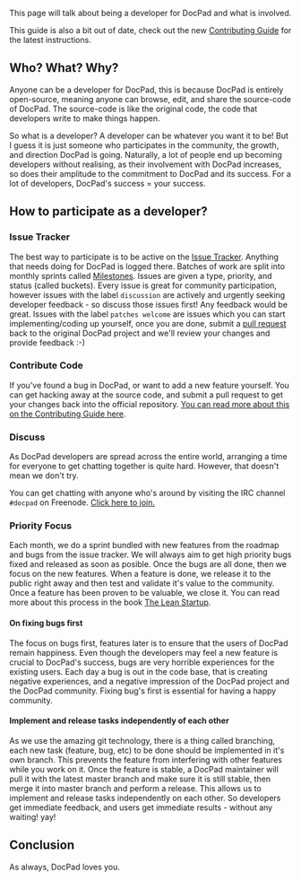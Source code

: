 This page will talk about being a developer for DocPad and what is involved.

This guide is also a bit out of date, check out the new [Contributing Guide](/docpad/contribute) for the latest instructions.


## Who? What? Why?
Anyone can be a developer for DocPad, this is because DocPad is entirely open-source, meaning anyone can browse, edit, and share the source-code of DocPad. The source-code is like the original code, the code that developers write to make things happen.

So what is a developer? A developer can be whatever you want it to be! But I guess it is just someone who participates in the community, the growth, and direction DocPad is going. Naturally, a lot of people end up becoming developers without realising, as their involvement with DocPad increases, so does their amplitude to the commitment to DocPad and its success. For a lot of developers, DocPad's success = your success.


## How to participate as a developer?


### Issue Tracker
The best way to participate is to be active on the [Issue Tracker](http://docpad.org/issues). Anything that needs doing for DocPad is logged there. Batches of work are split into monthly sprints called [Milestones](http://docpad.org/issues/milestones). Issues are given a type, priority, and status (called buckets). Every issue is great for community participation, however issues with the label `discussion` are actively and urgently seeking developer feedback - so discuss those issues first! Any feedback would be great. Issues with the label `patches welcome` are issues which you can start implementing/coding up yourself, once you are done, submit a [pull request](http://help.github.com/send-pull-requests/) back to the original DocPad project and we'll review your changes and provide feedback :-)


### Contribute Code
If you've found a bug in DocPad, or want to add a new feature yourself. You can get hacking away at the source code, and submit a pull request to get your changes back into the official repository. [You can read more about this on the Contributing Guide here](/docpad/contribute).


### Discuss
As DocPad developers are spread across the entire world, arranging a time for everyone to get chatting together is quite hard. However, that doesn't mean we don't try.

You can get chatting with anyone who's around by visiting the IRC channel `#docpad` on Freenode. [Click here to join.](http://webchat.freenode.net/?channels=docpad)


### Priority Focus
Each month, we do a sprint bundled with new features from the roadmap and bugs from the issue tracker. We will always aim to get high priority bugs fixed and released as soon as posible. Once the bugs are all done, then we focus on the new features. When a feature is done, we release it to the public right away and then test and validate it's value to the community. Once a feature has been proven to be valuable, we close it. You can read more about this process in the book [The Lean Startup](http://theleanstartup.com/).


#### On fixing bugs first
The focus on bugs first, features later is to ensure that the users of DocPad remain happiness. Even though the developers may feel a new feature is crucial to DocPad's success, bugs are very horrible experiences for the existing users. Each day a bug is out in the code base, that is creating negative experiences, and a negative impression of the DocPad project and the DocPad community. Fixing bug's first is essential for having a happy community.


#### Implement and release tasks independently of each other
As we use the amazing git technology, there is a thing called branching, each new task (feature, bug, etc) to be done should be implemented in it's own branch. This prevents the feature from interfering with other features while you work on it. Once the feature is stable, a DocPad maintainer will pull it with the latest master branch and make sure it is still stable, then merge it into master branch and perform a release. This allows us to implement and release tasks independently on each other. So developers get immediate feedback, and users get immediate results - without any waiting! yay!


## Conclusion
As always, DocPad loves you.
